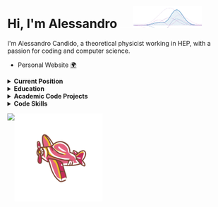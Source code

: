 # Hi, I'm Alessandro <img src="https://raw.githubusercontent.com/AleCandido/AleCandido/master/assets/spacer.png" width="30em"/><img src="https://raw.githubusercontent.com/AleCandido/AleCandido/master/assets/psi-small.gif" height="50em"/>

I'm Alessandro Candido, a theoretical physicist working in HEP, with a passion for coding and
computer science.

- Personal Website [:earth_africa:](http://alecandido.github.io)

<details>
  <summary> <b> Current Position </b> </summary>

## Current Position

<!--At the present time I'm a PhD student at the [University of-->
<!--Milan](https://www.unimi.it/en),-->
<!--a member of the [N3PDF](http://n3pdf.mi.infn.it/) team,-->
<!--and of the [NNPDF](http://nnpdf.mi.infn.it/) collaboration.-->

```yaml
position: PhD
supervisor: S. Forte
start_date: November, 2019
institutions:
  university: Università degli Studi di Milano
  affiliation: INFN
  team: N3PDF
  collaboration: NNPDF
```

<p align="center">
  <a href="https://www.unimi.it/en">
    <img
        src="https://raw.githubusercontent.com/AleCandido/AleCandido/master/assets/unimi_banner.png"
        alt="University of Milan"
        height="60em"
      />
  </a>
  <img
      src="https://raw.githubusercontent.com/AleCandido/AleCandido/master/assets/spacer.png"
      width="40em"
    />
  <a href="https://www.mi.infn.it/it/">
    <img
        src="https://raw.githubusercontent.com/AleCandido/AleCandido/master/assets/infn_logo.png"
        alt="INFN"
        height="60em"
      />
  </a>
  <img
      src="https://raw.githubusercontent.com/AleCandido/AleCandido/master/assets/spacer.png"
      width="40em"
    />
  <a href="http://n3pdf.mi.infn.it/">
    <img
        src="https://raw.githubusercontent.com/AleCandido/AleCandido/master/assets/n3pdf_logo.png"
        alt="N3PDF"
        height="60em"
      />
  </a>
  <!--<img-->
      <!--src="https://raw.githubusercontent.com/AleCandido/AleCandido/master/assets/spacer.png"-->
      <!--width="40em"-->
    <!--/>-->
  <!--<a href="https://erc.europa.eu/">-->
    <!--<img-->
        <!--src="https://raw.githubusercontent.com/AleCandido/AleCandido/master/assets/erc_logo1.png"-->
        <!--alt="ERC"-->
        <!--height="60em"-->
      <!--/>-->
  <!--</a>-->
  <img
      src="https://raw.githubusercontent.com/AleCandido/AleCandido/master/assets/spacer.png"
      width="40em"
    />
  <a href="http://nnpdf.mi.infn.it/">
    <img
        src="https://raw.githubusercontent.com/AleCandido/AleCandido/master/assets/nnpdf_logo.png"
        alt="NNPDF"
        height="30em"
      />
  </a>
</p>

</details>

<details>
  <summary> <b> Education </b> </summary>

## Education

```yaml
- Unipi
- SNS
```

Unipi logo

SNS logo

</details>

<details>
  <summary> <b> Academic Code Projects </b> </summary>

## Academic Code Projects

### PhD

```yaml
name: yadism - Yet Another DIS Module
subject:
  area: physics
  topic: HEP - QCD
supervisor: S. Forte
collaborators:
  - F. Hekhorn
description: |
  WIP
```

<p align="center">
  <a href="http://n3pdf.github.io/yadism">
    <img
        src="https://raw.githubusercontent.com/N3PDF/yadism/master/docs/logo/logo.png"
        alt="yadism"
        height="120em"
      />
  </a>
  <img
      src="https://raw.githubusercontent.com/AleCandido/AleCandido/master/assets/spacer.png"
      width="40em"
    />
  <a href="https://github.com/N3PDF/yadism">
    <img src="https://github-readme-stats.vercel.app/api/pin/?username=N3PDF&repo=yadism" />
  </a>
</p>

### Master Thesis

```yaml
name: CDT 2D
subject:
  area: physics
  topic: quantum gravity
  approach: asymptotic safety
supervisor: M. D'Elia
collaborators:
  - G. Clemente
description: |
  explore the space of discrete space-times in Einstein gravity applying a
  Markov Chain Monte Carlo approach, through the Metropolis-Hastings algorithm

  the considered space is made by Triangulations, suitable to approximate a
  generic space-time with a finite length scale (lattice spacing), with a
  time-sliced structure (so they are called Causal)
original: |
  in this project a 2D simulation has been implemented, with an original
  algorithm for gauge fields introduction (a U(1) gauge field is implemented,
  the algorithm is directly generalizable to SU(2) and U(N))
```

<p align="center">
  <a href="https://github.com/AleCandido/CDT_2D">
    <img src="https://github-readme-stats.vercel.app/api/pin/?username=alecandido&repo=cdt_2d" />
  </a>
</p>

</details>

<details>
  <summary> <b> Code Skills </b> </summary>

## Code Skills

</details>

<p>
<a href="https://alecandido.github.io">
  <img
     src="https://raw.githubusercontent.com/AleCandido/AleCandido/master/assets/plane.gif"
     height="200em"
     />
</a>

<a href="https://github.com/anuraghazra/github-readme-stats">
  <img align="left" src="https://github-readme-stats.vercel.app/api?username=alecandido&show_icons=true" />
</a>
</p>
<!-- ![My github stats](https://github-readme-stats.vercel.app/api?username=alecandido&show_icons=true&hide_border=true&title_color=fff&icon_color=79ff97&text_color=9f9f9f&bg_color=151515) -->
